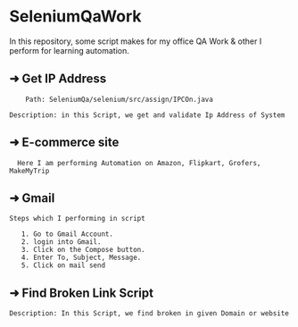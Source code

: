 # SeleniumQaWork

  In this repository, some script makes for my office QA Work & other I perform for learning automation.

## ➜ Get IP Address 
        Path: SeleniumQa/selenium/src/assign/IPCOn.java

    Description: in this Script, we get and validate Ip Address of System

## ➜ E-commerce site

      Here I am performing Automation on Amazon, Flipkart, Grofers, MakeMyTrip

## ➜ Gmail 

    Steps which I performing in script
                         
       1. Go to Gmail Account.
       2. login into Gmail.
       3. Click on the Compose button.
       4. Enter To, Subject, Message.
       5. Click on mail send


## ➜ Find Broken Link Script

    Description: In this Script, we find broken in given Domain or website
